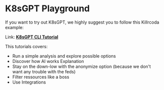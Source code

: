 # K8sGPT Playground

If you want to try out K8sGPT, we highly suggest you to follow this Killrcoda example:

Link: [**K8sGPT CLI Tutorial**](https://killercoda.com/matthisholleville/scenario/k8sgpt-cli)

This tutorials covers:

- Run a simple analysis and explore possible options
- Discover how AI works Explanation
- Stay on the down-low with the anonymize option (because we don't want any trouble with the feds)
- Filter ressources like a boss
- Use Integrations
